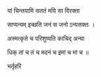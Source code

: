 यां चिन्तयामि सततं मयि सा विरक्ता

साप्यन्यम् इच्छति जनं स जनो ऽन्यसक्तः ।

अस्मत्कृते च परिशुष्यति काचिद् अन्या

धिक् तां च तं च मदनं च इमां च मां च ॥

भर्तृहरि